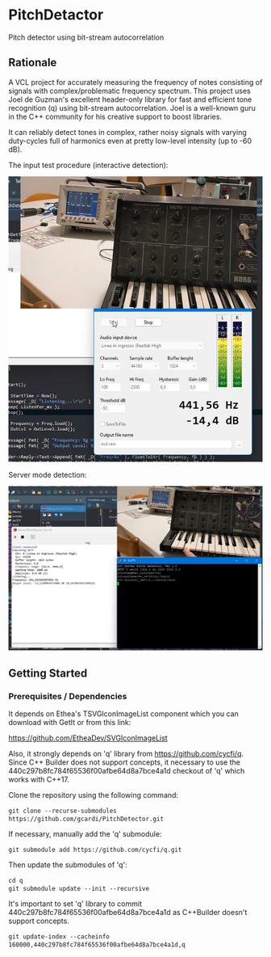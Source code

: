 # PitchDetactor
Pitch detector using bit-stream autocorrelation

## Rationale
A VCL project for accurately measuring the frequency of notes consisting of signals with complex/problematic frequency spectrum.
This project uses Joel de Guzman's excellent header-only library for fast and efficient tone recognition (q) using bit-stream autocorrelation. Joel is a well-known guru in the C++ community for his creative support to boost libraries.

It can reliably detect tones in complex, rather noisy signals with varying duty-cycles full of harmonics even at pretty low-level intensity (up to -60 dB).

The input test procedure (interactive detection):

<div class="container">
    <img src="docs/assets/images/Ex1.jpg" alt="Detection of A (LA) at about 440 Hz from an old Korg M10">
</div>

Server mode detection:

<div class="container">
    <img src="docs/assets/images/Ex2.jpg" alt="Detection of A (server mode)">
</div>

## Getting Started

### Prerequisites / Dependencies

It depends on Ethea's TSVGIconImageList component which you can download with GetIt or from this link:

https://github.com/EtheaDev/SVGIconImageList

Also, it strongly depends on 'q' library from https://github.com/cycfi/q. Since C++ Builder does not support concepts, it necessary to use the 440c297b8fc784f65536f00afbe64d8a7bce4a1d checkout of 'q' which works with C++17.  

Clone the repository using the following command:

```
git clone --recurse-submodules https://github.com/gcardi/PitchDetector.git
```

If necessary, manually add the 'q' submodule:

```
git submodule add https://github.com/cycfi/q.git
```

Then update the submodules of 'q':

```
cd q
git submodule update --init --recursive
```

It's important to set 'q' library to commit 440c297b8fc784f65536f00afbe64d8a7bce4a1d as C++Builder doesn't support concepts.

```
git update-index --cacheinfo 160000,440c297b8fc784f65536f00afbe64d8a7bce4a1d,q
```
